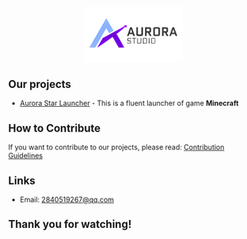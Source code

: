 <p align="center">
  <img src="./logo.png" alt="aslogo" width="200"/>
</p>

## Our projects
- [Aurora Star Launcher](https://github.com/example/project1) - This is a fluent launcher of game **Minecraft**
  
## How to Contribute
If you want to contribute to our projects, please read: [Contribution Guidelines](#)

## Links
- Email: 2840519267@qq.com

## Thank you for watching!

